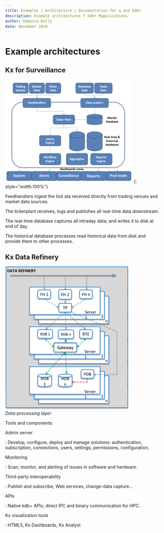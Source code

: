 ```yaml
---
title: Examples | Architecture | Documentation for q and kdb+
description: Example architectures f kdb+ Mapplications
author: Rebecca Kelly
date: November 2020
---
```

# Example architectures

## Kx for Surveillance

![Kx for Surveillance architecture](../img/surveillance-architecture.png)
{: style="width:100%"}

Feedhandlers ingest the tick ata received directly from trading venues and market data sources.

The tickerplant receives, logs and publishes all real-time data downstream.

The real-time database captures all intraday data; and writes it to disk at end of day.

The historical database processes read historical data from disk and provide them to other processes. 


## Kx Data Refinery 

![Refinery architecture](../img/refinery-architecture.png)
<br>
_Data-processing layer_

Tools and components:

Admin server

: Develop, configure, deploy and manage solutions: authentication, subscription, connections, users, settings, permissions, configuration.

Monitoring

: Scan, monitor, and alerting of issues in software and hardware.

Third-party interoperability

: Publish and subscribe, Web services, change-data capture…

APIs

: Native kdb+ APIs; direct IPC and binary communication for HPC.

Kx visualization tools

: HTML5, Kx Dashboards, Kx Analyst